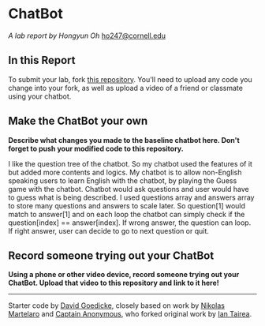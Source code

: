 # ChatBot

*A lab report by Hongyun Oh*
ho247@cornell.edu

## In this Report

To submit your lab, fork [this repository](https://github.com/FAR-Lab/IDD-Fa18-Lab6). You'll need to upload any code you change into your fork, as well as upload a video of a friend or classmate using your chatbot.

## Make the ChatBot your own

**Describe what changes you made to the baseline chatbot here. Don't forget to push your modified code to this repository.**

I like the question tree of the chatbot. 
So my chatbot used the features of it but added more contents and logics.
My chatbot is to allow non-English speaking users to learn English with the chatbot, by playing the Guess game with the chatbot.
Chatbot would ask questions and user would have to guess what is being described.
I used questions array and answers array to store many questions and answers to scale later. So question[1] would match to answer[1] and on each loop the chatbot can simply check if the question[index] == answer[index].
If wrong answer, the question can loop. If right answer, user can decide to go to next question or quit. 

## Record someone trying out your ChatBot

**Using a phone or other video device, record someone trying out your ChatBot. Upload that video to this repository and link to it here!**

---
Starter code by [David Goedicke](mailto:da.goedicke@gmail.com), closely based on work by [Nikolas Martelaro](mailto:nmartelaro@gmail.com) and [Captain Anonymous](https://codepen.io/anon/pen/PEVYXz), who forked original work by [Ian Tairea](https://codepen.io/mrtairea/pen/yJapwv).
